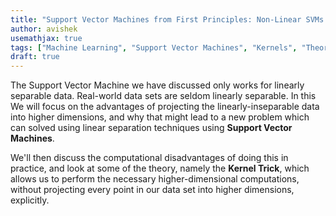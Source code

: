 ```yaml
---
title: "Support Vector Machines from First Principles: Non-Linear SVMs and the Kernel Trick"
author: avishek
usemathjax: true
tags: ["Machine Learning", "Support Vector Machines", "Kernels", "Theory"]
draft: true
---
```


The Support Vector Machine we have discussed only works for linearly separable data. Real-world data sets are seldom linearly separable. In this
We will focus on the advantages of projecting the linearly-inseparable data into higher dimensions, and why that might lead to a new problem which can solved using linear separation techniques using **Support Vector Machines**.

We'll then discuss the computational disadvantages of doing this in practice, and look at some of the theory, namely the **Kernel Trick**, which allows us to perform the necessary higher-dimensional computations, without projecting every point in our data set into higher dimensions, explicitly.

